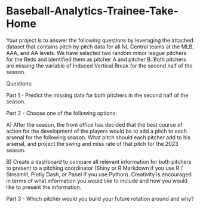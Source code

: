 # Baseball-Analytics-Trainee-Take-Home
Your project is to answer the following questions by leveraging the attached dataset that contains pitch by pitch data for all NL Central teams at the MLB, AAA, and AA levels. We have selected two random minor league pitchers for the Reds and identified them as pitcher A and pitcher B. Both pitchers are missing the variable of Induced Vertical Break for the second half of the season.



Questions:

Part 1 - Predict the missing data for both pitchers in the second half of the season.



Part 2 - Choose one of the following options:

A) After the season, the front office has decided that the best course of action for the development of the players would be to add a pitch to each arsenal for the following season. What pitch should each pitcher add to his arsenal, and project the swing and miss rate of that pitch for the 2023 season.

B) Create a dashboard to compare all relevant information for both pitchers to present to a pitching coordinator (Shiny or R Markdown if you use R / Streamlit, Plotly Dash, or Panel if you use Python). Creativity is encouraged in terms of what information you would like to include and how you would like to present the information.



Part 3 - Which pitcher would you build your future rotation around and why?